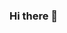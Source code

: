 ### Hi there 👋

<!--
**rodolfomercedes12/rodolfomercedes12** is a ✨ _special_ ✨ repository because its `README.md` (this file) appears on your GitHub profile.

Here are some ideas to get you started:

- 🔭 I’m currently working on Devshia
- 🌱 I’m currently learning ... NodeJs
- 👯 I’m looking to collaborate on ...
- 🤔 I’m looking for help with ... AWS
- 💬 Ask me about ... Flutter & Dart
- 📫 How to reach me: rodolfomercedes12@gmail.com

-->
 
